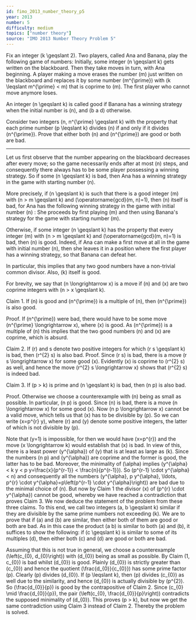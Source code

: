 ```yaml
---
id: fimo_2013_number_theory_p5
year: 2013
number: 5
difficulty: medium
topics: ["number theory"]
source: "IMO 2013 Number Theory Problem 5"
---
```


Fix an integer \(k \geqslant 2\). Two players, called Ana and Banana, play the following game of numbers: Initially, some integer \(n \geqslant k\) gets written on the blackboard. Then they take moves in turn, with Ana beginning. A player making a move erases the number \(m\) just written on the blackboard and replaces it by some number \(m^{\prime}\) with \(k \leqslant m^{\prime} < m\) that is coprime to \(m\). The first player who cannot move anymore loses.

An integer \(n \geqslant k\) is called good if Banana has a winning strategy when the initial number is \(n\), and \(b a d\) otherwise.

Consider two integers \(n, n^{\prime} \geqslant k\) with the property that each prime number \(p \leqslant k\) divides \(n\) if and only if it divides \(n^{\prime}\). Prove that either both \(n\) and \(n^{\prime}\) are good or both are bad.

---
Let us first observe that the number appearing on the blackboard decreases after every move; so the game necessarily ends after at most \(n\) steps, and consequently there always has to be some player possessing a winning strategy. So if some \(n \geqslant k\) is bad, then Ana has a winning strategy in the game with starting number \(n\).

More precisely, if \(n \geqslant k\) is such that there is a good integer \(m\) with \(n > m \geqslant k\) and \(\operatorname{gcd}(m, n)=1\), then \(n\) itself is bad, for Ana has the following winning strategy in the game with initial number \(n\) : She proceeds by first playing \(m\) and then using Banana's strategy for the game with starting number \(m\).

Otherwise, if some integer \(n \geqslant k\) has the property that every integer \(m\) with \(n > m \geqslant k\) and \(\operatorname{gcd}(m, n)=1\) is bad, then \(n\) is good. Indeed, if Ana can make a first move at all in the game with initial number \(n\), then she leaves it in a position where the first player has a winning strategy, so that Banana can defeat her.

In particular, this implies that any two good numbers have a non-trivial common divisor. Also, \(k\) itself is good.

For brevity, we say that \(n \longrightarrow x\) is a move if \(n\) and \(x\) are two coprime integers with \(n > x \geqslant k\).

Claim 1. If \(n\) is good and \(n^{\prime}\) is a multiple of \(n\), then \(n^{\prime}\) is also good.

Proof. If \(n^{\prime}\) were bad, there would have to be some move \(n^{\prime} \longrightarrow x\), where \(x\) is good. As \(n^{\prime}\) is a multiple of \(n\) this implies that the two good numbers \(n\) and \(x\) are coprime, which is absurd.

Claim 2. If \(r\) and s denote two positive integers for which \(r s \geqslant k\) is bad, then \(r^{2} s\) is also bad. Proof. Since \(r s\) is bad, there is a move \(r s \longrightarrow x\) for some good \(x\). Evidently \(x\) is coprime to \(r^{2} s\) as well, and hence the move \(r^{2} s \longrightarrow x\) shows that \(r^{2} s\) is indeed bad.

Claim 3. If \(p > k\) is prime and \(n \geqslant k\) is bad, then \(n p\) is also bad.

Proof. Otherwise we choose a counterexample with \(n\) being as small as possible. In particular, \(n p\) is good. Since \(n\) is bad, there is a move \(n \longrightarrow x\) for some good \(x\). Now \(n p \longrightarrow x\) cannot be a valid move, which tells us that \(x\) has to be divisible by \(p\). So we can write \(x=p^{r} y\), where \(r\) and \(y\) denote some positive integers, the latter of which is not divisible by \(p\).

Note that \(y=1\) is impossible, for then we would have \(x=p^{r}\) and the move \(x \longrightarrow k\) would establish that \(x\) is bad. In view of this, there is a least power \(y^{\alpha}\) of \(y\) that is at least as large as \(k\). Since the numbers \(n p\) and \(y^{\alpha}\) are coprime and the former is good, the latter has to be bad. Moreover, the minimality of \(\alpha\) implies \(y^{\alpha} < k y < p y=\frac{x}{p^{r-1}} < \frac{n}{p^{r-1}}\). So \(p^{r-1} \cdot y^{\alpha} < n\) and consequently all the numbers \(y^{\alpha}, p y^{\alpha}, \ldots, p^{r} \cdot y^{\alpha}=p\left(p^{r-1} \cdot y^{\alpha}\right)\) are bad due to the minimal choice of \(n\). But now by Claim 1 the divisor \(x\) of \(p^{r} \cdot y^{\alpha}\) cannot be good, whereby we have reached a contradiction that proves Claim 3. We now deduce the statement of the problem from these three claims. To this end, we call two integers \(a, b \geqslant k\) similar if they are divisible by the same prime numbers not exceeding \(k\). We are to prove that if \(a\) and \(b\) are similar, then either both of them are good or both are bad. As in this case the product \(a b\) is similar to both \(a\) and \(b\), it suffices to show the following: if \(c \geqslant k\) is similar to some of its multiples \(d\), then either both \(c\) and \(d\) are good or both are bad.

Assuming that this is not true in general, we choose a counterexample \(\left(c_{0}, d_{0}\right)\) with \(d_{0}\) being as small as possible. By Claim \(1, c_{0}\) is bad whilst \(d_{0}\) is good. Plainly \(d_{0}\) is strictly greater than \(c_{0}\) and hence the quotient \(\frac{d_{0}}{c_{0}}\) has some prime factor \(p\). Clearly \(p\) divides \(d_{0}\). If \(p \leqslant k\), then \(p\) divides \(c_{0}\) as well due to the similarity, and hence \(d_{0}\) is actually divisible by \(p^{2}\). So \(\frac{d_{0}}{p}\) is good by the contrapositive of Claim 2. Since \(c_{0} \mid \frac{d_{0}}{p}\), the pair \(\left(c_{0}, \frac{d_{0}}{p}\right)\) contradicts the supposed minimality of \(d_{0}\). This proves \(p > k\), but now we get the same contradiction using Claim 3 instead of Claim 2. Thereby the problem is solved.
